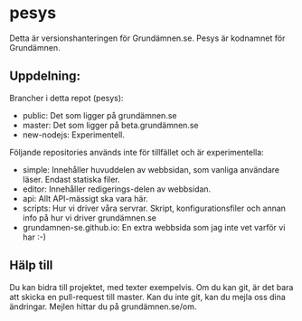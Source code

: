 # pesys
Detta är versionshanteringen för Grundämnen.se. Pesys är kodnamnet för Grundämnen.

## Uppdelning:
Brancher i detta repot (pesys):

* public: Det som ligger på grundämnen.se
* master: Det som ligger på beta.grundämnen.se
* new-nodejs: Experimentell.

Följande repositories används inte för tillfället och är experimentella:

* simple: Innehåller huvuddelen av webbsidan, som vanliga användare läser. Endast statiska filer.
* editor: Innehåller redigerings-delen av webbsidan.
* api: Allt API-mässigt ska vara här.
* scripts: Hur vi driver våra servrar. Skript, konfigurationsfiler och annan info på hur vi driver grundämnen.se
* grundamnen-se.github.io: En extra webbsida som jag inte vet varför vi har :-)

## Hälp till
Du kan bidra till projektet, med texter exempelvis. Om du kan git, är det bara att skicka en pull-request till master. Kan du inte git, kan du mejla oss dina ändringar. Mejlen hittar du på grundämnen.se/om.
